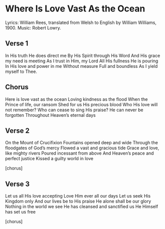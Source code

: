 # Where Is Love Vast As the Ocean

Lyrics: William Rees, translated from Welsh to English by William Williams, 1900.
Music: Robert Lowry.

## Verse 1

In His truth He does direct me
By His Spirit through His Word
And His grace my need is meeting
As I trust in Him, my Lord
All His fullness He is pouring
In His love and power in me
Without measure
Full and boundless
As I yield myself to Thee.

## Chorus

Here is love vast as the ocean
Loving kindness as the flood
When the Prince of life, our ransom
Shed for us His precious blood
Who His love will not remember?
Who can cease to sing His praise?
He can never be forgotten
Throughout Heaven’s eternal days

## Verse 2

On the Mount of Crucifixion
Fountains opened deep and wide
Through the floodgates of God’s mercy
Flowed a vast and gracious tide
Grace and love, like mighty rivers
Poured incessant from above
And Heaven’s peace and perfect justice
Kissed a guilty world in love

[chorus]

## Verse 3

Let us all His love accepting
Love Him ever all our days
Let us seek His Kingdom only
And our lives be to His praise
He alone shall be our glory
Nothing in the world we see
He has cleansed and sanctified us
He Himself has set us free

[chorus]